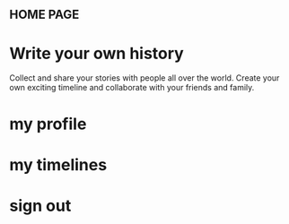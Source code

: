 ## HOME PAGE
# Write your own history
Collect and share your stories with people all over the world. Create your own exciting timeline and collaborate with your friends and family.

# my profile
# my timelines
# sign out